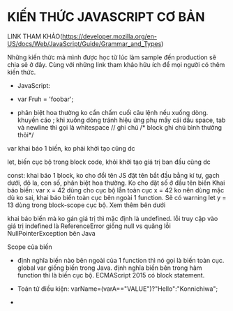 # KIẾN THỨC JAVASCRIPT CƠ BẢN

LINK THAM KHẢO(https://developer.mozilla.org/en-US/docs/Web/JavaScript/Guide/Grammar_and_Types)

Những kiến thức mà mình được học từ lúc làm sample đến production sẽ chia sẻ ở đây. Cùng với những link tham khảo hữu ích để mọi người có thêm kiến thức.

- JavaScript:
+ var Fruh = 'foobar';
- phân biệt hoa thường
ko cần chấm cuối câu lệnh nếu xuống dòng.
khuyến cáo ; khi xuống dòng tránh hiệu ứng phụ
mấy cái dấu space, tab và newline thì gọi là whitespace
// ghi chú
/* block ghi chú bình thường thôi*/

var
khai báo 1 biến, ko phải khởi tạo cũng dc

let, biến cục bộ trong block code, khỏi khởi tạo giá trị ban đầu cũng dc

const: khai báo 1 block, ko cho đổi tên
JS đặt tên bắt đầu bằng kí tự, gạch dưới, đô la, con số, phân biệt hoa thường.
Ko cho đặt số ở đầu tên biến
Khai báo biến:
var x = 42 dùng cho cục bộ lẫn toàn cục
x = 42 ko nên dùng mặc dù ko sai, khai báo biến toàn cục bên ngoài 1 function. Sẽ có warning
let y = 13 dùng trong block-scope cục bộ. Xem thêm bên dưới

khai báo biến mà ko gán giá trị thì mặc định là undefined.
lỗi truy cập vào giá trị indefined là ReferenceError
giống null vs quăng lỗi NullPointerException bên Java

Scope của biến
- định nghĩa biến nào bên ngoài của 1 function thì nó gọi là biến toàn cục. global var
giống biến trong Java.
định nghĩa biến bên trong hàm function thì là biến cục bộ.
ECMAScript 2015 có block statement.

- Toán tử điều kiện: varName=(varA=="VALUE")?"Hello":"Konnichiwa";
-